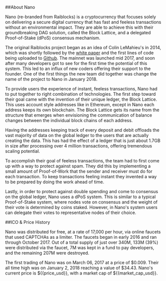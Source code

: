 ##About Nano

Nano (re-branded from Raiblocks) is a cryptocurrency that focuses solely on delivering a secure digital currency that has fast and feeless transactions without an environmental impact. They are able to achieve this with their groundbreaking DAG solution, called the Block Lattice, and a delegated Proof-of-Stake (dPoS) consensus mechanism.

The original Raiblocks project began as an idea of Colin LeMahieu's in 2014, which was shortly followed by the [white paper](https://nano.org/en/whitepaper) and the first lines of code being uploaded to [Github](https://github.com/nanocurrency/raiblocks). The mainnet was launched mid 2017, and soon after many developers got to see for the first time the potential of this system. This led to an influx of new coders offering their support to the founder. One of the first things the new team did together was change the name of the project to Nano in January 2018.

To provide users the experience of instant, feeless transactions, Nano had to put together to right combination of technologies. The first step toward their goal came with the invention of their unique ledger, the Block Lattice. This uses account style addresses like in Ethereum, except in Nano each address keeps its own blockchain. The Block Lattice gets its name from the structure that emerges when envisioning the communication of balance changes between the individual block chains of each address.

Having the addresses keeping track of every deposit and debit offloads the vast majority of data on the global ledger to the users that are actually creating the data. This has had the effect of a ledger that is just about 1.7GB in size after processing over 4 million transactions, offering tremendous scaling potential.

To accomplish their goal of feeless transactions, the team had to first come up with a way to protect against spam. They did this by implementing a small amount of Proof-of-Work that the sender and receiver must do for each transaction. To keep transactions feeling instant they invented a way to be prepared by doing the work ahead of time.

Lastly, in order to protect against double spending and come to consensus on the global ledger, Nano uses a dPoS system. This is similar to a typical Proof-of-Stake system, where nodes vote on consensus and the weight of their vote is determined by coins staked. However, in Nano's system users can delegate their votes to representative nodes of their choice.

##ICO & Price History

Nano was distributed for free, at a rate of 17,000 per hour, via online faucets that used CAPTCHAs as a limiter. The faucets began in early 2016 and ran through October 2017. Out of a total supply of just over 340M, 133M (39%) were distributed via the faucet, 7M was kept in a fund to pay developers, and the remaining 207M were destroyed.

The first trading of Nano was on March 06, 2017 at a price of $0.009. Their all time high was on January 2, 2018 reaching a value of $34.43. Nano's current price is ${{price_usd}}, with a market cap of ${{market_cap_usd}}.
